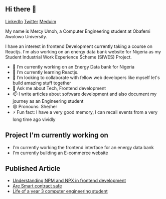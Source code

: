 ## Hi there 👋
[LinkedIn](https://www.linkedin.com/in/mercy-umoh-497a151b1/)  [Twitter](https://twitter.com/MercyUmoh11) [Meduim](https://medium.com/@umercy001)

My name is Mercy Umoh, a Computer Engineering student at Obafemi Awolowo University.

I have an interest in frontend Development currently taking a course on Reactjs.
I'm also working on an energy data bank website for Nigeria as my Student Industrial Work Experience Scheme (SIWES) Project.

* 🔭 I’m currently working on an Energy Data bank for Nigeria
* 🌱 I’m currently learning Reactjs.
* 👯 I’m looking to collaborate with fellow web developers like myself let's build amazing stuff together
*  💬 Ask me about Tech, Frontend development
* 📫 I write articles about software development and also document my journey as an Engineering student
* 😄 Pronouns: She/her
* ⚡ Fun fact: I have a very good memory, I can recall events from a very long time ago vividly

## Project I'm currently working on
+ I'm currently working the frontend interface for an energy data bank
+ I'm currently building an E-commerce website


## Published Article
+ [Understanding NPM and NPX in frontend development](https://medium.com/@umercy001/understanding-npm-and-npx-in-frontend-development-dbe9ffdfeb99)
+ [Are Smart contract safe](https://medium.com/coinmonks/are-smart-contracts-safe-ba94a4ef83d7)
+ [Life of a year 3 computer engineering student](https://medium.com/@umercy001/life-of-a-year-3-computer-engineering-student-just-the-tip-of-the-iceberg-47e23dbb932a)
